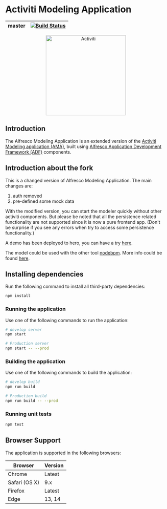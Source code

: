 # Activiti Modeling Application

| master | [![Build Status](https://travis-ci.org/Activiti/activiti-modeling-app.svg?branch=master)](https://travis-ci.org/Activiti/activiti-modeling-app) |
| - | - |

<p align="center">
    <img title="Activiti" width="250px" src="activiti.png" alt="Activiti">
</p>

## Introduction

The Alfresco Modeling Application is an extended version of the [Activiti Modeling application  (AMA)](https://github.com/Activiti/activiti-modeling-app), built using
[Alfresco Application Development Framework (ADF)](https://github.com/Alfresco/alfresco-ng2-components) components.

## Introduction about the fork

This is a changed version of Alfresco Modeling Application. The main changes are:

1. auth removed
2. pre-defined some mock data

With the modified version, you can start the modeler quickly without other activiti components. But please be noted that all the persistence related functionality are not supported since it is now a pure frontend app. (Don't be surprise if you see any errors when try to access some persistence functionality.)

A demo has been deployed to hero, you can have a try [here](https://node-bpm-modeler.herokuapp.com/).

The model could be used with the other tool [nodebpm](https://github.com/gmlove/nodebpm/). More info could be found [here](https://github.com/gmlove/nodebpm/).

## Installing dependencies

Run the following command to install all third-party dependencies:

```bash
npm install
```

### Running the application

Use one of the following commands to run the application:

```bash
# develop server
npm start

# Production server
npm start -- --prod
```

### Building the application

Use one of the following commands to build the application:

```bash
# develop build
npm run build

# Production build
npm run build -- --prod
```

### Running unit tests

```bash
npm test
```

## Browser Support

The application is supported in the following browsers:

| **Browser**   | **Version** |
| ------------- | ----------- |
| Chrome        | Latest      |
| Safari (OS X) | 9.x         |
| Firefox       | Latest      |
| Edge          | 13, 14      |

